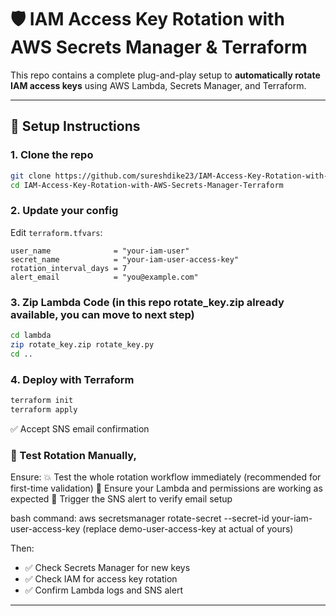 # 🛡️ IAM Access Key Rotation with AWS Secrets Manager & Terraform

This repo contains a complete plug-and-play setup to **automatically rotate IAM access keys** using AWS Lambda, Secrets Manager, and Terraform.

---

## 🔧 Setup Instructions

### 1. Clone the repo

```bash
git clone https://github.com/sureshdike23/IAM-Access-Key-Rotation-with-AWS-Secrets-Manager-Terraform.git
cd IAM-Access-Key-Rotation-with-AWS-Secrets-Manager-Terraform
```

### 2. Update your config

Edit `terraform.tfvars`:

```hcl
user_name              = "your-iam-user"
secret_name            = "your-iam-user-access-key"
rotation_interval_days = 7
alert_email            = "you@example.com"
```

### 3. Zip Lambda Code (in this repo rotate_key.zip already available, you can move to next step)

```bash
cd lambda
zip rotate_key.zip rotate_key.py
cd ..
```

### 4. Deploy with Terraform

```bash
terraform init
terraform apply
```

✅ Accept SNS email confirmation

### 🔁 Test Rotation Manually,
Ensure:
💥 Test the whole rotation workflow immediately (recommended for first-time validation)
🧪 Ensure your Lambda and permissions are working as expected
🚨 Trigger the SNS alert to verify email setup

bash command: 
aws secretsmanager rotate-secret --secret-id your-iam-user-access-key
(replace demo-user-access-key at actual of yours)

Then:
- ✅ Check Secrets Manager for new keys
- ✅ Check IAM for access key rotation
- ✅ Confirm Lambda logs and SNS alert

---
